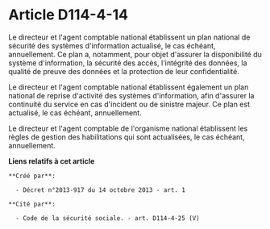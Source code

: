 # Article D114-4-14

Le directeur et l'agent comptable national établissent un plan national de sécurité des systèmes d'information actualisé, le
cas échéant, annuellement. Ce plan a, notamment, pour objet d'assurer la disponibilité du système d'information, la sécurité
des accès, l'intégrité des données, la qualité de preuve des données et la protection de leur confidentialité.

Le directeur et l'agent comptable national établissent également un plan national de reprise d'activité des systèmes
d'information, afin d'assurer la continuité du service en cas d'incident ou de sinistre majeur. Ce plan est actualisé, le cas
échéant, annuellement.

Le directeur et l'agent comptable de l'organisme national établissent les règles de gestion des habilitations qui sont
actualisées, le cas échéant, annuellement.

**Liens relatifs à cet article**

	**Créé par**:

	  - Décret n°2013-917 du 14 octobre 2013 - art. 1

	**Cité par**:

	  - Code de la sécurité sociale. - art. D114-4-25 (V)
